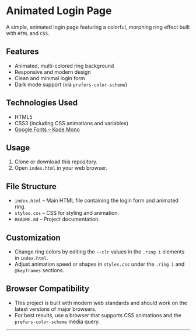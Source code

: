 # Animated Login Page

A simple, animated login page featuring a colorful, morphing ring effect built with `HTML` and `CSS`.

## Features

- Animated, multi-colored ring background
- Responsive and modern design
- Clean and minimal login form
- Dark mode support (via `prefers-color-scheme`)

## Technologies Used

- HTML5
- CSS3 (including CSS animations and variables)
- [Google Fonts – Kode Mono](https://fonts.google.com/specimen/Kode+Mono)

## Usage

1. Clone or download this repository.
2. Open `index.html` in your web browser.

## File Structure

- `index.html` – Main HTML file containing the login form and animated ring.
- `styles.css` – CSS for styling and animation.
- `README.md` – Project documentation.

## Customization

- Change ring colors by editing the `--clr` values in the `.ring i` elements in `index.html`.
- Adjust animation speed or shapes in `styles.css` under the `.ring i` and `@keyframes` sections.

## Browser Compatibility

- This project is built with modern web standards and should work on the latest versions of major browsers.
- For best results, use a browser that supports CSS animations and the `prefers-color-scheme` media query.

---

